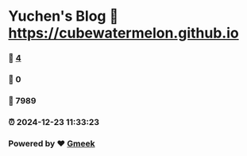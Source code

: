 # Yuchen's Blog :link: https://cubewatermelon.github.io 
### :page_facing_up: [4](https://cubewatermelon.github.io/tag.html) 
### :speech_balloon: 0 
### :hibiscus: 7989 
### :alarm_clock: 2024-12-23 11:33:23 
### Powered by :heart: [Gmeek](https://github.com/Meekdai/Gmeek)
